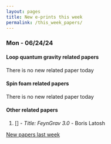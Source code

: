 ```yaml
---
layout: pages
title: New e-prints this week
permalink: /this_week_papers/
---
```




### Mon - 06/24/24

#### Loop quantum gravity related papers

There is no new related paper today 

#### Spin foam related papers

There is no new related paper today 



#### Other related papers

1. [[]](https://arxiv.org/abs/) - *Title:
          FeynGrav 3.0* - Boris Latosh






[New papers last week]({{site.url}}/archived/weekly/pre-prints/2024/06/24/archived_weekly_papers.html)